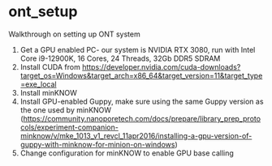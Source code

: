 # ont_setup
Walkthrough on setting up ONT system

1) Get a GPU enabled PC- our system is NVIDIA RTX 3080, run with Intel Core i9-12900K, 16 Cores, 24 Threads, 32Gb DDR5 SDRAM
2) Install CUDA from https://developer.nvidia.com/cuda-downloads?target_os=Windows&target_arch=x86_64&target_version=11&target_type=exe_local
3) Install minKNOW 
4) Install GPU-enabled Guppy, make sure using the same Guppy version as the one used by minKNOW (https://community.nanoporetech.com/docs/prepare/library_prep_protocols/experiment-companion-minknow/v/mke_1013_v1_revcl_11apr2016/installing-a-gpu-version-of-guppy-with-minknow-for-minion-on-windows)
5) Change configuration for minKNOW to enable GPU base calling
